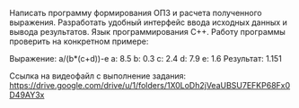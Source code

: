 Написать программу формирования ОПЗ и расчета полученного
выражения. Разработать удобный интерфейс ввода исходных данных и вывода
результатов. Язык программирования С++. Работу программы проверить на
конкретном примере:

Выражение: a/(b*(c+d))-e
a: 8.5 
b: 0.3 
c: 2.4 
d: 7.9 
e: 1.6 
Результат: 1.151

Ссылка на видеофайл с выполнение задания:
https://drive.google.com/drive/u/1/folders/1X0LoDh2jVeaUBSU7EFKP68Fx0D49AY3x
